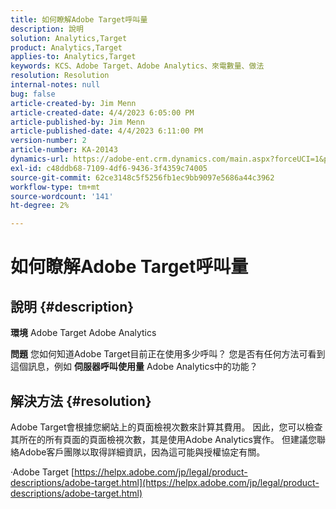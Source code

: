 ```yaml
---
title: 如何瞭解Adobe Target呼叫量
description: 說明
solution: Analytics,Target
product: Analytics,Target
applies-to: Analytics,Target
keywords: KCS、Adobe Target、Adobe Analytics、來電數量、做法
resolution: Resolution
internal-notes: null
bug: false
article-created-by: Jim Menn
article-created-date: 4/4/2023 6:05:00 PM
article-published-by: Jim Menn
article-published-date: 4/4/2023 6:11:00 PM
version-number: 2
article-number: KA-20143
dynamics-url: https://adobe-ent.crm.dynamics.com/main.aspx?forceUCI=1&pagetype=entityrecord&etn=knowledgearticle&id=6b960434-13d3-ed11-a7c7-6045bd006268
exl-id: c48ddb68-7109-4df6-9436-3f4359c74005
source-git-commit: 62ce3148c5f5256fb1ec9bb9097e5686a44c3962
workflow-type: tm+mt
source-wordcount: '141'
ht-degree: 2%

---
```


# 如何瞭解Adobe Target呼叫量

## 說明 {#description}


<b>環境</b>
Adobe Target Adobe Analytics

<b>問題</b>
您如何知道Adobe Target目前正在使用多少呼叫？
您是否有任何方法可看到這個訊息，例如 <b>伺服器呼叫使用量</b> Adobe Analytics中的功能？


## 解決方法 {#resolution}


Adobe Target會根據您網站上的頁面檢視次數來計算其費用。
因此，您可以檢查其所在的所有頁面的頁面檢視次數，其是使用Adobe Analytics實作。
但建議您聯絡Adobe客戶團隊以取得詳細資訊，因為這可能與授權協定有關。

·Adobe Target
[https://helpx.adobe.com/jp/legal/product-descriptions/adobe-target.html](https://helpx.adobe.com/jp/legal/product-descriptions/adobe-target.html)
